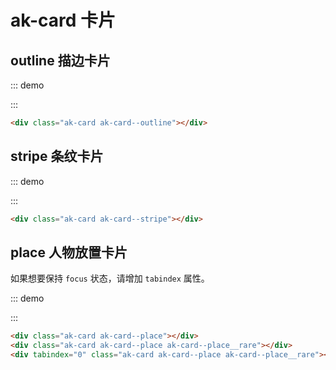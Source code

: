 # ak-card 卡片

## outline 描边卡片

::: demo
<div class="ak-card ak-card--outline"></div>
:::

```html
<div class="ak-card ak-card--outline"></div>
```

## stripe 条纹卡片

::: demo
<div class="ak-card ak-card--stripe"></div>
:::

```html
<div class="ak-card ak-card--stripe"></div>
```

## place 人物放置卡片

如果想要保持 `focus` 状态，请增加 `tabindex` 属性。

::: demo
<div class="ak-card ak-card--place"></div>
<div class="ak-card ak-card--place" style="--ak-card-place-color: var(--ak-color-yellow);"></div>
<div tabindex="0" class="ak-card ak-card--place" style="--ak-card-place-color: var(--ak-color-advanced);"></div>
:::

```html
<div class="ak-card ak-card--place"></div>
<div class="ak-card ak-card--place ak-card--place__rare"></div>
<div tabindex="0" class="ak-card ak-card--place ak-card--place__rare"></div>
```
